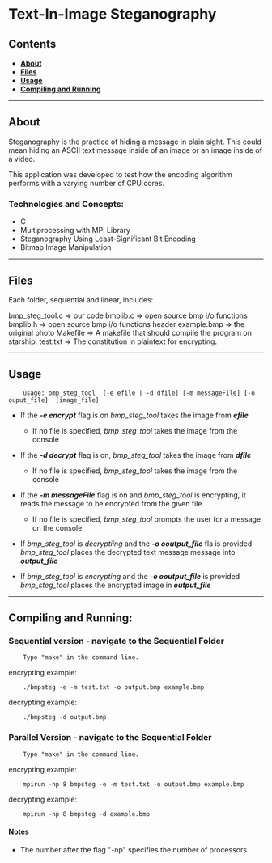 # Text-In-Image Steganography

## Contents

- [**About**](#about)
- [**Files**](#files)
- [**Usage**](#usage)
- [**Compiling and Running**](#compiling-and-running)

---

## About

Steganography is the practice of hiding a message in plain sight. This could
mean hiding an ASCII text message inside of an image or an image inside of a
video.
			
This application was developed to test how the encoding algorithm performs with
a varying number of CPU cores.

### Technologies and Concepts:
	
- C
- Multiprocessing with MPI Library
- Steganography Using Least-Significant Bit Encoding
- Bitmap Image Manipulation

---

## Files

Each folder, sequential and linear, includes:

bmp_steg_tool.c => our code
bmplib.c 		=> open source bmp i/o functions
bmplib.h 		=> open source bmp i/o functions header
example.bmp	=> the original photo
Makefile		=> A makefile that should compile the program on 				starship.
test.txt 		=> The constitution in plaintext for encrypting.

---

## Usage

		usage: bmp_steg_tool  [-e efile | -d dfile] [-m messageFile] [-o ouput_file]  [image_file]

- If the ***-e encrypt*** flag is on *bmp_steg_tool* takes the image from ***efile***
	- If no file is specified, *bmp_steg_tool* takes the image from the console

- If the ***-d decrypt*** flag is on, *bmp_steg_tool* takes the image from ***dfile***
	- If no file is specified, *bmp_steg_tool* takes the image from the console

- If the ***-m messageFile*** flag is on and *bmp_steg_tool* is encrypting, it reads the message to be encrypted from the given file
	- If no file is specified, *bmp_steg_tool* prompts the user for a message on the console

- If *bmp_steg_tool* is *decryptiing* and the ***-o ooutput_file*** fla is provided *bmp_steg_tool* places the decrypted text message message into ***output_file***

- If *bmp_steg_tool* is *encrypting* and the ***-o ooutput_file*** is provided *bmp_steg_tool* places the encrypted image in ***output_file***

---

## Compiling and Running:

### Sequential version - navigate to the Sequential Folder

		Type "make" in the command line.

encrypting example:

		./bmpsteg -e -m test.txt -o output.bmp example.bmp

decrypting example:
	
		./bmpsteg -d output.bmp


### Parallel Version - navigate to the Sequential Folder

		Type "make" in the command line.

encrypting example:

		mpirun -np 8 bmpsteg -e -m test.txt -o output.bmp example.bmp

decrypting example:
	
		mpirun -np 8 bmpsteg -d example.bmp
#### Notes

- The number after the flag "-np" specifies the number of processors






